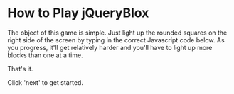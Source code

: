 # How to Play jQueryBlox

The object of this game is simple. Just light up the rounded squares on the right side of the screen by typing in the correct Javascript code below. As you progress, it'll get relatively harder and you'll have to light up more blocks than one at a time.

That's it. 

Click 'next' to get started.